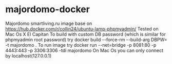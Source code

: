 # majordomo-docker
Majordomo smartliving.ru image base on https://hub.docker.com/r/collin24/ubuntu-lamp-phpmyadmin/
Tested on Mac Os X El Capitan
To build with custom DB password (which is similar for phpmyadmin root password) try
docker build --force-rm --build-arg DBPW=<password> -t majordomo .
To run image try
docker run --net=bridge -p 8081:80 -p 4443:443 -p 3306:3306 -tdi majordomo
On Mac Os you can only connect by localhost(127.0.0.1)
